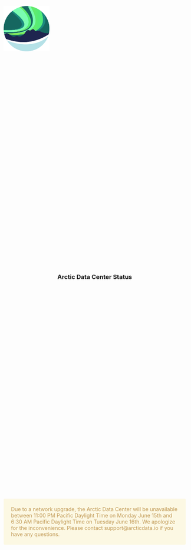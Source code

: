 <style>
    html, body {
         margin: 0px;
         padding: 0px;
         height: 100%;
         width: 100%
     }
    .container {
        display: grid;
        height: 100%;
        width: 100%;
        grid-template-columns: 1fr [col-start] 2fr 1fr);
        grid-template-rows: repeat(6, 2fr [row-start]);
        grid-column-gap: 10px;
        grid-row-gap: 10px;
        align-items: center;
        justify-items: center;
    }
    .logo {
        grid-column-start: 2;
        grid-column-end: 3;
        grid-row-start: 1;
        grid-row-end: 2;
        align-self: center;
        justify-self: center;
    }
    .heading {
        grid-column-start: 2;
        grid-column-end: 3;
        grid-row-start: 2;
        grid-row-end: 3;
        align-self: center;
        justify-self: center;
    }
    .message {
        grid-column-start: 2;
        grid-column-end: 3;
        grid-row-start: 3;
        grid-row-end: 4;
        align-self: center;
        justify-self: center;
        color: #C09853;
        border-radius: 3px;
        border-color: #C09853;
        background-color: #FCF8E3;
        padding: 20px;
    }
    #adc-logo {
        width: 25%;
        height:25%;
    }
</style>
<article id="status-grid" class="container">
    <section class="logo">
        <img id="adc-logo" src="./arctic-logo.png" alt="" />
    </section>
    <section class="heading">
        <h1>Arctic Data Center Status</h1>
    </section>
    <section class="message">
        Due to a network upgrade, the Arctic Data Center will be unavailable 
        between 11:00 PM Pacific Daylight Time on Monday June 15th and 6:30 AM 
        Pacific Daylight Time on Tuesday June 16th. We apologize for the 
        inconvenience. Please contact support@arcticdata.io if you have any questions. 
   </section>
</article>
